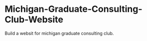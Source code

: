 # Michigan-Graduate-Consulting-Club-Website

Build a websit for michigan graduate consulting club. 
